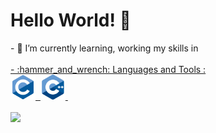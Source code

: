   <h1 align="">
     Hello World! 👋
  </h1>
<div>
  - 🌱 I’m currently learning, working my skills in 
  <a href="https://21-school.ru/>school21"</a>
</div>
<br/>
- :hammer_and_wrench: Languages and Tools :
<div>
  <img src="https://github.com/devicons/devicon/blob/master/icons/c/c-original.svg" title="C" alt="C" width="40" height="40"/>&nbsp;
  <img src="https://github.com/devicons/devicon/blob/master/icons/cplusplus/cplusplus-original.svg" title="C++" alt="C++" width="40" height="40"/>&nbsp;
</div>
<br/>
<img src="https://wakatime.com/share/@QuanergY/51bbb86a-5a3a-4591-b5ef-0a2a205ecaea.svg" height="400"/>
